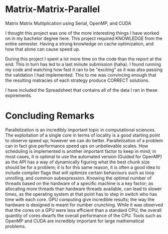 # Matrix-Matrix-Parallel
Matrix Matrix Multiplication using Serial, OpenMP, and CUDA


I thought this project was one of the more interesting things I have worked on
in my bachelor degree here. This project required KNOWLEDGE from the entire
semester. Having a strong knowledge on cache optimization, and how that alone can cause
speed up.

During this project I spent a lot more time on the code than the report at the end.
This in turn has led to a last minute submission (haha). I found running my code and
watching how fast it ran to be "exciting" as it was also passing the validation I
had implemented. This to me was convincing enough that the resulting matracies of
each strategy produce CORRECT solutions.

I have included the Spreadsheet that contains all of the data I ran in these expirements.

# Concluding Remarks
Parallelization is an incredibly important topic in computational sciences. The
exploitation of a single core in terms of locality is a good starting point to observe speed
up; however we can do better. Parallelization of a problem can in fact give performance
speed ups on unbelievable scales. How scheduling is implemented is another important
factor to keep in mind; in most cases, it is optimal to use the automated version (Guided
for OpenMP) as the API has a way of dynamically figuring what the best chunk size
should be for a problem; it is for this same reason, it is often a good idea to include
compiler flags that will optimize certain behaviours such as loop unrolling, and common
subexpression. Knowing the optimal number of threads based on the hardware of a
specific machine is a key factor; as allocating more threads than hardware threads
available, can lead to slower times, as the operating system at that point has to step in
switch who has time with each core. GPU computing give incredible results; the way the
hardware is designed is meant for number crunching. While it was observed that the
cores on a GPU were less efficient than a standard CPU, the overall quantity of cores
dwarfs the overall performance of the CPU. Tools such as OpenMP and CUDA are
incredibly important for large mathematical problems.